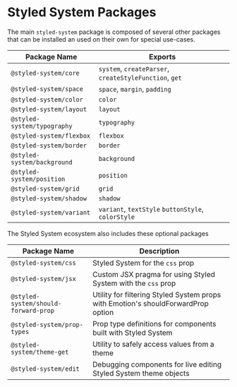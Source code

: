 
# Styled System Packages

The main `styled-system` package is composed of several other packages that can be installed an used on their own for special use-cases.

Package Name                | Exports
----------------------------|----
`@styled-system/core`       | `system`, `createParser`, `createStyleFunction`, `get`
`@styled-system/space`      | `space`, `margin`, `padding`
`@styled-system/color`      | `color`
`@styled-system/layout`     | `layout`
`@styled-system/typography` | `typography`
`@styled-system/flexbox`    | `flexbox`
`@styled-system/border`     | `border`
`@styled-system/background` | `background`
`@styled-system/position`   | `position`
`@styled-system/grid`       | `grid`
`@styled-system/shadow`     | `shadow`
`@styled-system/variant`    | `variant`, `textStyle` `buttonStyle`, `colorStyle`

The Styled System ecosystem also includes these optional packages

Package Name    | Description
---|---
`@styled-system/css` | Styled System for the `css` prop
`@styled-system/jsx` | Custom JSX pragma for using Styled System with the `css` prop
`@styled-system/should-forward-prop`  | Utility for filtering Styled System props with Emotion's shouldForwardProp option
`@styled-system/prop-types` | Prop type definitions for components built with Styled System
`@styled-system/theme-get` | Utility to safely access values from a theme
`@styled-system/edit` | Debugging components for live editing Styled System theme objects
